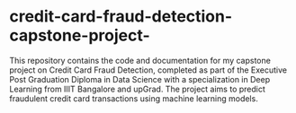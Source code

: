 # credit-card-fraud-detection-capstone-project-
This repository contains the code and documentation for my capstone project on Credit Card Fraud Detection, completed as part of the Executive Post Graduation Diploma in Data Science with a specialization in Deep Learning from IIIT Bangalore and upGrad. The project aims to predict fraudulent credit card transactions using machine learning models.
